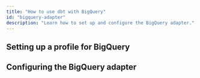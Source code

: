 ```yaml
---
title: "How to use dbt with BigQuery"
id: "bigquery-adapter"
description: "Learn how to set up and configure the BigQuery adapter."
---
```


## Setting up a profile for BigQuery

## Configuring the BigQuery adapter
